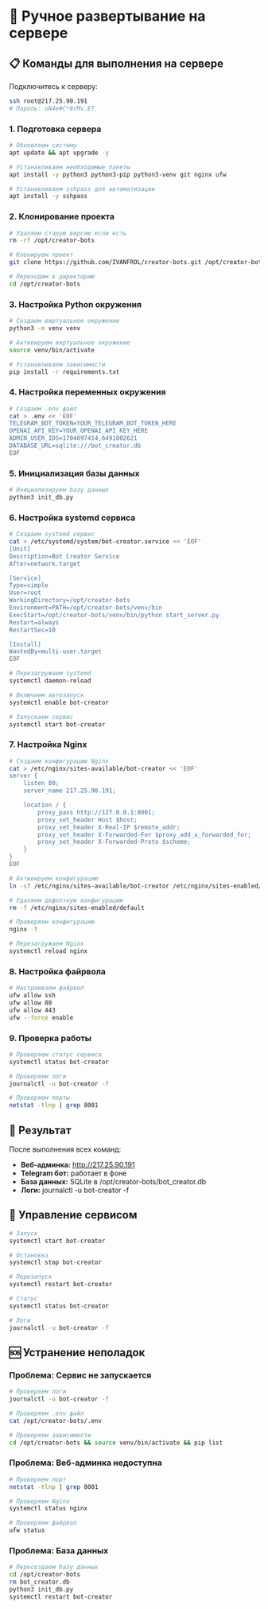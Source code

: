 # 🚀 Ручное развертывание на сервере

## 📋 Команды для выполнения на сервере

Подключитесь к серверу:
```bash
ssh root@217.25.90.191
# Пароль: uN4e#C*8rMv.ET
```

### 1. Подготовка сервера
```bash
# Обновляем систему
apt update && apt upgrade -y

# Устанавливаем необходимые пакеты
apt install -y python3 python3-pip python3-venv git nginx ufw

# Устанавливаем sshpass для автоматизации
apt install -y sshpass
```

### 2. Клонирование проекта
```bash
# Удаляем старую версию если есть
rm -rf /opt/creator-bots

# Клонируем проект
git clone https://github.com/IVANFROL/creator-bots.git /opt/creator-bots

# Переходим в директорию
cd /opt/creator-bots
```

### 3. Настройка Python окружения
```bash
# Создаем виртуальное окружение
python3 -m venv venv

# Активируем виртуальное окружение
source venv/bin/activate

# Устанавливаем зависимости
pip install -r requirements.txt
```

### 4. Настройка переменных окружения
```bash
# Создаем .env файл
cat > .env << 'EOF'
TELEGRAM_BOT_TOKEN=YOUR_TELEGRAM_BOT_TOKEN_HERE
OPENAI_API_KEY=YOUR_OPENAI_API_KEY_HERE
ADMIN_USER_IDS=1704897414,6491802621
DATABASE_URL=sqlite:///bot_creator.db
EOF
```

### 5. Инициализация базы данных
```bash
# Инициализируем базу данных
python3 init_db.py
```

### 6. Настройка systemd сервиса
```bash
# Создаем systemd сервис
cat > /etc/systemd/system/bot-creator.service << 'EOF'
[Unit]
Description=Bot Creator Service
After=network.target

[Service]
Type=simple
User=root
WorkingDirectory=/opt/creator-bots
Environment=PATH=/opt/creator-bots/venv/bin
ExecStart=/opt/creator-bots/venv/bin/python start_server.py
Restart=always
RestartSec=10

[Install]
WantedBy=multi-user.target
EOF

# Перезагружаем systemd
systemctl daemon-reload

# Включаем автозапуск
systemctl enable bot-creator

# Запускаем сервис
systemctl start bot-creator
```

### 7. Настройка Nginx
```bash
# Создаем конфигурацию Nginx
cat > /etc/nginx/sites-available/bot-creator << 'EOF'
server {
    listen 80;
    server_name 217.25.90.191;

    location / {
        proxy_pass http://127.0.0.1:8001;
        proxy_set_header Host $host;
        proxy_set_header X-Real-IP $remote_addr;
        proxy_set_header X-Forwarded-For $proxy_add_x_forwarded_for;
        proxy_set_header X-Forwarded-Proto $scheme;
    }
}
EOF

# Активируем конфигурацию
ln -sf /etc/nginx/sites-available/bot-creator /etc/nginx/sites-enabled/

# Удаляем дефолтную конфигурацию
rm -f /etc/nginx/sites-enabled/default

# Проверяем конфигурацию
nginx -t

# Перезагружаем Nginx
systemctl reload nginx
```

### 8. Настройка файрвола
```bash
# Настраиваем файрвол
ufw allow ssh
ufw allow 80
ufw allow 443
ufw --force enable
```

### 9. Проверка работы
```bash
# Проверяем статус сервиса
systemctl status bot-creator

# Проверяем логи
journalctl -u bot-creator -f

# Проверяем порты
netstat -tlnp | grep 8001
```

## 🎯 Результат

После выполнения всех команд:

- **Веб-админка:** http://217.25.90.191
- **Telegram бот:** работает в фоне
- **База данных:** SQLite в /opt/creator-bots/bot_creator.db
- **Логи:** journalctl -u bot-creator -f

## 🔧 Управление сервисом

```bash
# Запуск
systemctl start bot-creator

# Остановка
systemctl stop bot-creator

# Перезапуск
systemctl restart bot-creator

# Статус
systemctl status bot-creator

# Логи
journalctl -u bot-creator -f
```

## 🆘 Устранение неполадок

### Проблема: Сервис не запускается
```bash
# Проверяем логи
journalctl -u bot-creator -f

# Проверяем .env файл
cat /opt/creator-bots/.env

# Проверяем зависимости
cd /opt/creator-bots && source venv/bin/activate && pip list
```

### Проблема: Веб-админка недоступна
```bash
# Проверяем порт
netstat -tlnp | grep 8001

# Проверяем Nginx
systemctl status nginx

# Проверяем файрвол
ufw status
```

### Проблема: База данных
```bash
# Пересоздаем базу данных
cd /opt/creator-bots
rm bot_creator.db
python3 init_db.py
systemctl restart bot-creator
```